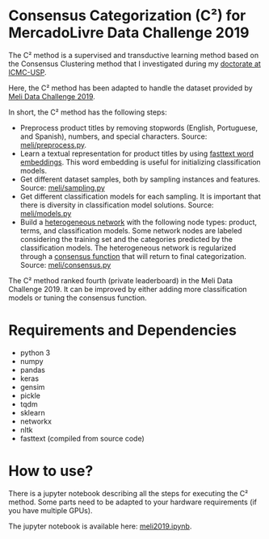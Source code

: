 # Consensus Categorization (C²) for MercadoLivre Data Challenge 2019

The C² method is a supervised and transductive learning method based on the Consensus Clustering method that I investigated during my [doctorate at ICMC-USP](http://www.teses.usp.br/teses/disponiveis/55/55134/tde-05082015-094733/en.php).

Here, the C² method has been adapted to handle the dataset provided by [Meli Data Challenge 2019](https://ml-challenge.mercadolibre.com/).

In short, the C² method has the following steps:

* Preprocess product titles by removing stopwords (English, Portuguese, and Spanish), numbers, and special characters. Source: [meli/preprocess.py](meli/preprocess.py).
* Learn a textual representation for product titles by using [fasttext word embeddings](https://fasttext.cc/). This word embedding is useful for initializing classification models.
* Get different dataset samples, both by sampling instances and features. Source: [meli/sampling.py](meli/sampling.py)
* Get different classification models for each sampling. It is important that there is diversity in classification model solutions. Source: [meli/models.py](meli/models.py)
* Build a [heterogeneous network](https://ieeexplore.ieee.org/abstract/document/7536145/) with the following node types: product, terms, and classification models. Some network nodes are labeled considering the training set and the categories predicted by the classification models. The heterogeneous network is regularized through a [consensus function](https://dl.acm.org/citation.cfm?id=2983730) that will return to final categorization. Source: [meli/consensus.py](meli/consensus.py)

The C² method ranked fourth (private leaderboard) in the Meli Data Challenge 2019. It can be improved by either adding more classification models or tuning the consensus function.

# Requirements and Dependencies

* python 3
* numpy
* pandas
* keras
* gensim
* pickle
* tqdm
* sklearn
* networkx
* nltk
* fasttext (compiled from source code)

# How to use?

There is a jupyter notebook describing all the steps for executing the C² method. Some parts need to be adapted to your hardware requirements (if you have multiple GPUs).

The jupyter notebook is available here: [meli2019.ipynb](meli2019.ipynb).
